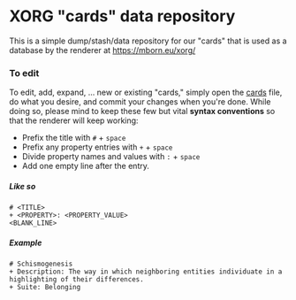 # XORG "cards" data repository

This is a simple dump/stash/data repository for our "cards" that is used as a database by the renderer at https://mborn.eu/xorg/



### To edit
To edit, add, expand, ... new or existing "cards," simply open the [cards](https://github.com/XORGanon/cards/edit/main/cards) file, do what you desire, and commit your changes when you're done.
While doing so, please mind to keep these few but vital **syntax conventions** so that the renderer will keep working:

* Prefix the title with `#` + `space`
* Prefix any property entries with `+` + `space`
* Divide property names and values with `:` + `space`
* Add one empty line after the entry.

##### Like so
    # <TITLE>
    + <PROPERTY>: <PROPERTY_VALUE>
    <BLANK_LINE>

##### Example
    # Schismogenesis
    + Description: The way in which neighboring entities individuate in a highlighting of their differences.
    + Suite: Belonging




